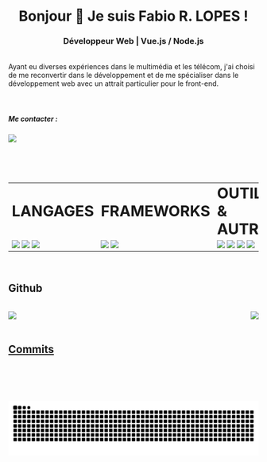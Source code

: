 <h1 align="center">Bonjour 👋 Je suis Fabio R. LOPES !</h1>
<h3 align="center">Développeur Web | Vue.js / Node.js</h3>

<br>

<div>
Ayant eu diverses expériences dans le multimédia et les télécom, j'ai choisi de me reconvertir dans le développement et de me spécialiser dans le développement web avec un attrait particulier pour le front-end.
</div>


<br>
<br>


<h5 align="left">Me contacter :</h5>
  
<div align="left">
  <a href="https://www.linkedin.com/in/fabio-ramoslopes/" target="_blank"><img height="40em" src="https://img.shields.io/badge/LinkedIn-0077B5?style=for-the-badge&logo=linkedin&logoColor=white"></a>
</div>

##
<br>
<br>

<table border="0" align="center">
 <tr>
    <td><b style="font-size:30px">LANGAGES</b></td>
   <td><b style="font-size:30px">FRAMEWORKS</b></td>
   <td><b style="font-size:30px">OUTILS & AUTRE</b></td>
 </tr>
 <tr>
    <td>
      <img height="35em" src="https://cdn.jsdelivr.net/gh/devicons/devicon/icons/html5/html5-original.svg"/>
      <img height="35em" src="https://cdn.jsdelivr.net/gh/devicons/devicon/icons/css3/css3-original.svg"/>
      <img height="35em" src="https://cdn.jsdelivr.net/gh/devicons/devicon/icons/javascript/javascript-original.svg"/>
    </td>
    <td>
      <img height="35em" src="https://cdn.jsdelivr.net/gh/devicons/devicon/icons/express/express-original.svg"/>
      <img height="35em" src="https://cdn.jsdelivr.net/gh/devicons/devicon/icons/vuejs/vuejs-original.svg"/>
    </td>
    <td>
      <img height="35em" src="https://cdn.jsdelivr.net/gh/devicons/devicon/icons/nodejs/nodejs-original.svg"/>
      <img height="35em" src="https://cdn.jsdelivr.net/gh/devicons/devicon/icons/sass/sass-original.svg"/>
      <img height="35em" src="https://cdn.jsdelivr.net/gh/devicons/devicon/icons/vscode/vscode-original.svg"/>
      <img height="35em" src="https://cdn.jsdelivr.net/gh/devicons/devicon/icons/git/git-plain.svg"/>
    </td>
 </tr>
</table>

<br>

## Github
<br>

<div align="rigth">
  <a href="https://github.com/FabioDevCode">
  <img align="top"  src="https://github-readme-stats.vercel.app/api/top-langs/?username=FabioDevCode&layout=defaut&theme=highcontrast&langs_count=10&bg_color=273849&title_color=41B783&icon_color=41B783&&text_color=ffffff&border_color=ffffff&border_radius=25px"/>
   <img align="right" height="180em" src="https://github-readme-stats.vercel.app/api?username=FabioDevCode&layout=defaut&theme=highcontrast&langs_count=10&bg_color=273849&title_color=41B783&icon_color=41B783&&text_color=ffffff&border_color=ffffff&border_radius=25px"/>
</div>

<br>

## Commits
![Snake animation](https://github.com/FabioDevCode/FabioDevCode/blob/output/github-contribution-grid-snake.svg)

  
